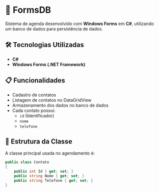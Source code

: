 # 📆 FormsDB

Sistema de agenda desenvolvido com **Windows Forms** em **C#**, utilizando um banco de dados para persistência de dados.

## 🛠️ Tecnologias Utilizadas

- **C#**
- **Windows Forms (.NET Framework)**

## 📋 Funcionalidades

- Cadastro de contatos
- Listagem de contatos no DataGridView
- Armazenamento dos dados no banco de dados
- Cada contato possui:
  - `id` (Identificador)
  - `nome`
  - `telefone`

## 🧱 Estrutura da Classe

A classe principal usada no agendamento é:

```C#
public class Contato
{
    public int Id { get; set; }
    public string Nome { get; set; }
    public string Telefone { get; set; }
}
```

